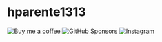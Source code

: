 # hparente1313

[![Buy me a coffee](https://img.shields.io/badge/Buy_me_a_coffee-hparente1313-FFDD00?style=for-the-badge&logo=buymeacoffee&labelColor=black)](https%3A%2F%2Fbuymeacoffee.com%2Fhparente1313)
[![GitHub Sponsors](https://img.shields.io/badge/GitHub_Sponsors-hparente1313-EA4AAA?style=for-the-badge&logo=githubsponsors&labelColor=black)](https%3A%2F%2Fgithub.com%2Fsponsors%2Fhparente1313)
[![Instagram](https://img.shields.io/badge/Instagram-hparente1313-FF0069?style=for-the-badge&logo=instagram&logoColor=FF0069&labelColor=black)](https%3A%2F%2Fwww.instagram.com%2Fhparente1313)
